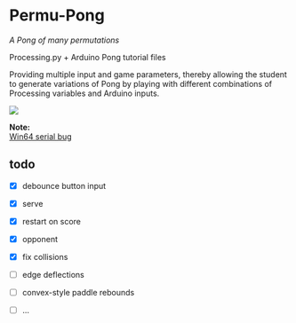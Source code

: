 # Permu-Pong

*A Pong of many permutations*

Processing.py + Arduino Pong tutorial files

Providing multiple input and game parameters, thereby allowing the student to generate variations of Pong by playing with different combinations of Processing variables and Arduino inputs.

![](screenshot.png)

**Note:**  
[Win64 serial bug](https://github.com/jdf/Processing.py-Bugs/issues/227)

## todo

- [x] debounce button input
- [x] serve
- [x] restart on score
- [x] opponent
- [x] fix collisions
- [ ] edge deflections
- [ ] convex-style paddle rebounds
- [ ] ...

